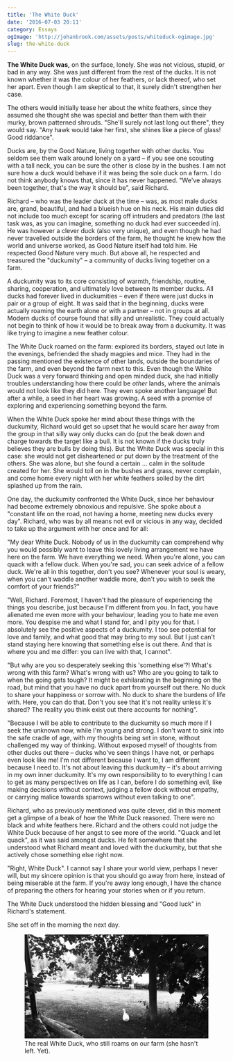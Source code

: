 ```yaml
---
title: 'The White Duck'
date: '2016-07-03 20:11'
category: Essays
ogImage: 'http://johanbrook.com/assets/posts/whiteduck-ogimage.jpg'
slug: the-white-duck
---
```


**The White Duck was,** on the surface, lonely. She was not vicious, stupid, or bad in any way. She was just different from the rest of the ducks. It is not known whether it was the colour of her feathers, or lack thereof, who set her apart. Even though I am skeptical to that, it surely didn't strengthen her case.

The others would initially tease her about the white feathers, since they assumed she thought she was special and better than them with their murky, brown patterned shrouds. "She'll surely not last long out there", they would say. "Any hawk would take her first, she shines like a piece of glass! Good riddance".

Ducks are, by the Good Nature, living together with other ducks. You seldom see them walk around lonely on a yard – if you see one scouting with a tall neck, you can be sure the other is close by in the bushes. I am not sure how a duck would behave if it was being the sole duck on a farm. I do not think anybody knows that, since it has never happened. "We've always been together, that's the way it should be", said Richard.

Richard – who was the leader duck at the time – was, as most male ducks are, grand, beautiful, and had a blueish hue on his neck. His main duties did not include too much except for scaring off intruders and predators (the last task was, as you can imagine, something no duck had ever succeeded in). He was however a clever duck (also very unique), and even though he had never travelled outside the borders of the farm, he thought he knew how the world and universe worked, as Good Nature itself had told him. He respected Good Nature very much. But above all, he respected and treasured the "duckumity" – a community of ducks living together on a farm.

A duckumity was to its core consisting of warmth, friendship, routine, sharing, cooperation, and ultimately love between its member ducks. All ducks had forever lived in duckumities – even if there were just ducks in pair or a group of eight. It was said that in the beginning, ducks were actually roaming the earth alone or with a partner – not in groups at all. Modern ducks of course found that silly and unrealistic. They could actually not begin to think of how it would be to break away from a duckumity. It was like trying to imagine a new feather colour.

The White Duck roamed on the farm: explored its borders, stayed out late in the evenings, befriended the shady magpies and mice. They had in the passing mentioned the existence of other lands, outside the boundaries of the farm, and even beyond the farm next to this. Even though the White Duck was a very forward thinking and open minded duck, she had initially troubles understanding how there could be *other* lands, where the animals would not look like they did here. They even spoke another language! But after a while, a seed in her heart was growing. A seed with a promise of exploring and experiencing something beyond the farm.

When the White Duck spoke her mind about these things with the duckumity, Richard would get so upset that he would scare her away from the group in that silly way only ducks can do (put the beak down and charge towards the target like a bull. It is not known if the ducks truly believes they are bulls by doing this). But the White Duck was special in this case: she would not get disheartened or put down by the treatment of the others. She was alone, but she found a certain ... calm in the solitude created for her. She would toil on in the bushes and grass, never complain, and come home every night with her white feathers soiled by the dirt splashed up from the rain.

One day, the duckumity confronted the White Duck, since her behaviour had become extremely obnoxious and repulsive. She spoke about a "constant life on the road, not having a home, meeting new ducks every day". Richard, who was by all means not evil or vicious in any way, decided to take up the argument with her once and for all:

"My dear White Duck. Nobody of us in the duckumity can comprehend why you would possibly want to leave this lovely living arrangement  we have here on the farm. We have everything we need. When you're alone, you can quack with a fellow duck. When you're sad, you can seek advice of a fellow duck. We're all in this together, don't you see? Whenever your soul is weary, when you can't waddle another waddle more, don't you wish to seek the comfort of your friends?"

"Well, Richard. Foremost, I haven't had the pleasure of experiencing the things you describe, just because I'm different from you. In fact, you have alienated me even more with your behaviour, leading you to hate me even more. You despise me and what I stand for, and I pity you for that. I absolutely see the positive aspects of a duckumity. I too see potential for love and family, and what good that may bring to my soul. But I just can't stand staying here knowing that something else is out there. And that is where you and me differ: you can live with that, I cannot".

"But why are you so desperately seeking this 'something else'?! What's wrong with this farm? What's wrong with us? Who are you going to talk to when the going gets tough? It might be exhilarating in the beginning on the road, but mind that you have no duck apart from yourself out there. No duck to share your happiness or sorrow with. No duck to share the burdens of life with. Here, you can do that. Don't you see that it's not reality unless it's shared? The reality you think exist out there accounts for nothing".

"Because I will be able to contribute to the duckumity so much more if I seek the unknown now, while I'm young and strong. I don't want to sink into the safe cradle of age, with my thoughts being set in stone, without challenged my way of thinking. Without exposed myself of thoughts from other ducks out there – ducks who've seen things I have not, or perhaps even look like me! I'm not different because I want to, I am different because I need to. It's not about leaving this duckumity – it's about arriving in my own inner duckumity. It's my own responsibility to to everything I can to get as many perspectives on life as I can, before I do something evil, like making decisions without context, judging a fellow dock without empathy, or carrying malice towards sparrows without even talking to one".

Richard, who as previously mentioned was quite clever, did in this moment get a glimpse of a beak of how the White Duck reasoned. There were no black and white feathers here. Richard and the others could not judge the White Duck because of her angst to see more of the world. "Quack and let quack", as it was said amongst ducks. He felt somewhere that she understood what Richard meant and loved with the duckumity, but that she actively chose something else right now.

"Right, White Duck". I cannot say I share your world view, perhaps I never will, but my sincere opinion is that you should go away from here, instead of being miserable at the farm. If you're away long enough, I have the chance of preparing the others for hearing your stories when or if you return.

The White Duck understood the hidden blessing and "Good luck" in Richard's statement.

She set off in the morning the next day.

<figure class="image--full">
  <img src="/assets/posts/white-duck.jpg" alt="White duck">
  <figcaption>The real White Duck, who still roams on our farm (she hasn't left. Yet).</figcaption>
</figure>
